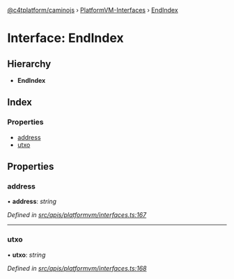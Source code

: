 [@c4tplatform/caminojs](../README.md) › [PlatformVM-Interfaces](../modules/platformvm_interfaces.md) › [EndIndex](platformvm_interfaces.endindex.md)

# Interface: EndIndex

## Hierarchy

* **EndIndex**

## Index

### Properties

* [address](platformvm_interfaces.endindex.md#address)
* [utxo](platformvm_interfaces.endindex.md#utxo)

## Properties

###  address

• **address**: *string*

*Defined in [src/apis/platformvm/interfaces.ts:167](https://github.com/chain4travel/caminojs/blob/8077d740/src/apis/platformvm/interfaces.ts#L167)*

___

###  utxo

• **utxo**: *string*

*Defined in [src/apis/platformvm/interfaces.ts:168](https://github.com/chain4travel/caminojs/blob/8077d740/src/apis/platformvm/interfaces.ts#L168)*

